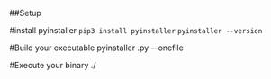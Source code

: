##Setup 

#install pyinstaller
`pip3 install pyinstaller`
`pyinstaller --version`

#Build your executable
pyinstaller <YourFile>.py --onefile

#Execute your binary
./<YourFileName>